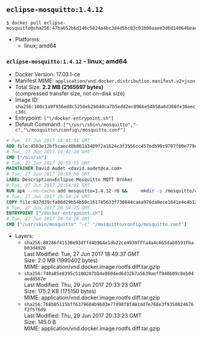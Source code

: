 ## `eclipse-mosquitto:1.4.12`

```console
$ docker pull eclipse-mosquitto@sha256:47ba652b6d146c5824a4bc3d4d5bc83c01b08aaee3d6d140646eae3021d6be8a
```

-	Platforms:
	-	linux; amd64

### `eclipse-mosquitto:1.4.12` - linux; amd64

-	Docker Version: 17.03.1-ce
-	Manifest MIME: `application/vnd.docker.distribution.manifest.v2+json`
-	Total Size: **2.2 MB (2165697 bytes)**  
	(compressed transfer size, not on-disk size)
-	Image ID: `sha256:100c1a9f936ed8c5250eb2b040ca7b5edd2ec096be54b58a6d366fe36eecc3dc`
-	Entrypoint: `["\/docker-entrypoint.sh"]`
-	Default Command: `["\/usr\/sbin\/mosquitto","-c","\/mosquitto\/config\/mosquitto.conf"]`

```dockerfile
# Tue, 27 Jun 2017 18:41:51 GMT
ADD file:4583e12bf5caec40b861a3409f2a1624c3f3556cc457edb99c9707f00e779e45 in / 
# Tue, 27 Jun 2017 18:42:16 GMT
CMD ["/bin/sh"]
# Tue, 27 Jun 2017 20:53:55 GMT
MAINTAINER David Audet <david.audet@ca.com>
# Tue, 27 Jun 2017 20:53:56 GMT
LABEL Description=Eclipse Mosquitto MQTT Broker
# Tue, 27 Jun 2017 20:54:01 GMT
RUN apk --no-cache add mosquitto=1.4.12-r0 &&     mkdir -p /mosquitto/config /mosquitto/data /mosquitto/log &&     cp /etc/mosquitto/mosquitto.conf /mosquitto/config &&     chown -R mosquitto:mosquitto /mosquitto
# Tue, 27 Jun 2017 20:54:24 GMT
COPY file:837d39cfa86d29b54b50c161745633f730844caea976da0ece1641e4e4b122aa in / 
# Tue, 27 Jun 2017 20:54:25 GMT
ENTRYPOINT ["/docker-entrypoint.sh"]
# Tue, 27 Jun 2017 20:54:26 GMT
CMD ["/usr/sbin/mosquitto" "-c" "/mosquitto/config/mosquitto.conf"]
```

-	Layers:
	-	`sha256:88286f41530e93dffd4b964e1db22ce4939fffa4a4c665dab8591fbab03d4926`  
		Last Modified: Tue, 27 Jun 2017 18:49:37 GMT  
		Size: 2.0 MB (1990402 bytes)  
		MIME: application/vnd.docker.image.rootfs.diff.tar.gzip
	-	`sha256:748a85e8395c5100287bb4e8604ed6d32b7a5639aeff940b09c8eb04aedd567e`  
		Last Modified: Thu, 29 Jun 2017 20:33:23 GMT  
		Size: 175.2 KB (175150 bytes)  
		MIME: application/vnd.docker.image.rootfs.diff.tar.gzip
	-	`sha256:768b05115bff6379604b9603e77d98f8f481dd7e768e3f9358024676f2f576d9`  
		Last Modified: Thu, 29 Jun 2017 20:33:23 GMT  
		Size: 145.0 B  
		MIME: application/vnd.docker.image.rootfs.diff.tar.gzip
